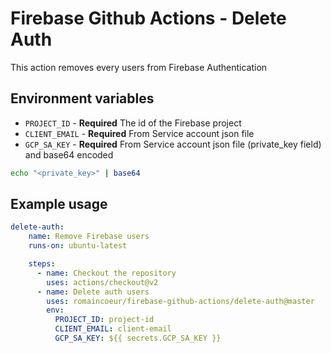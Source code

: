 # Firebase Github Actions - Delete Auth

This action removes every users from Firebase Authentication

## Environment variables

* `PROJECT_ID` - **Required** The id of the Firebase project
* `CLIENT_EMAIL` - **Required** From Service account json file
* `GCP_SA_KEY` - **Required** From Service account json file (private_key field) and base64 encoded

```bash
echo "<private_key>" | base64
```

## Example usage

```yaml
delete-auth:
    name: Remove Firebase users
    runs-on: ubuntu-latest

    steps:
      - name: Checkout the repository
        uses: actions/checkout@v2
      - name: Delete auth users
        uses: romaincoeur/firebase-github-actions/delete-auth@master
        env:
          PROJECT_ID: project-id
          CLIENT_EMAIL: client-email
          GCP_SA_KEY: ${{ secrets.GCP_SA_KEY }}
```
